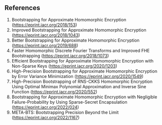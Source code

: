 ## References

1. Bootstrapping for Approximate Homomorphic Encryption (<https://eprint.iacr.org/2018/153>)
2. Improved Bootstrapping for Approximate Homomorphic Encryption (<https://eprint.iacr.org/2018/1043>)
3. Better Bootstrapping for Approximate Homomorphic Encryption (<https://eprint.iacr.org/2019/688>)
4. Faster Homomorphic Discrete Fourier Transforms and Improved FHE Bootstrapping (<https://eprint.iacr.org/2018/1073>)
5. Efficient Bootstrapping for Approximate Homomorphic Encryption with Non-Sparse Keys (<https://eprint.iacr.org/2020/1203>)
6. High-Precision Bootstrapping for Approximate Homomorphic Encryption by Error Variance Minimization (<https://eprint.iacr.org/2020/1549>)
7. High-Precision Bootstrapping of RNS-CKKS Homomorphic Encryption Using Optimal Minimax Polynomial Approximation and Inverse Sine Function (<https://eprint.iacr.org/2020/552>)
8. Bootstrapping for Approximate Homomorphic Encryption with Negligible Failure-Probability by Using Sparse-Secret Encapsulation (<https://eprint.iacr.org/2022/024>)
9. META-BTS: Bootstrapping Precision Beyond the Limit (<https://eprint.iacr.org/2022/1167>)
